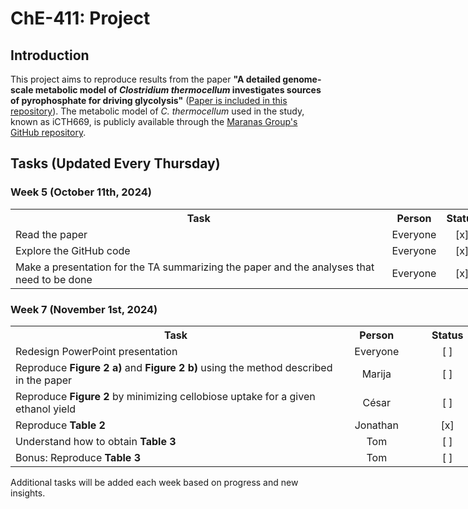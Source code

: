 <h1>ChE-411: Project</h1>

<h2>Introduction</h2>
<p>This project aims to reproduce results from the paper <strong>"A detailed genome-scale metabolic model of <em>Clostridium thermocellum</em> investigates sources of pyrophosphate for driving glycolysis"</strong> (<a href="Paper.pdf">Paper is included in this repository</a>). The metabolic model of <em>C. thermocellum</em> used in the study, known as iCTH669, is publicly available through the <a href="https://github.com/maranasgroup/iCTH669">Maranas Group's GitHub repository</a>.</p>

<h2>Tasks (Updated Every Thursday)</h2>

<div style="width: 20cm;">
  <h3>Week 5 (October 11th, 2024)</h3>

  <table style="width: 20cm;">
    <tr>
      <th style="width: 16cm%;">Task</th>
      <th style="width: 2cm%; text-align: center;">Person</th>
      <th style="width: 2cm%; text-align: center;">Status</th>
    </tr>
    <tr>
      <td>Read the paper</td>
      <td style="text-align: center;">Everyone</td>
      <td style="text-align: center;">[x]</td>
    </tr>
    <tr>
      <td>Explore the GitHub code</td>
      <td style="text-align: center;">Everyone</td>
      <td style="text-align: center;">[x]</td>
    </tr>
    <tr>
      <td>Make a presentation for the TA summarizing the paper and the analyses that need to be done</td>
      <td style="text-align: center;">Everyone</td>
      <td style="text-align: center;">[x]</td>
    </tr>
  </table>

  <h3>Week 7 (November 1st, 2024)</h3>

  <table style="width: 100%;">
    <tr>
      <th style="width: 70%;">Task</th>
      <th style="width: 15%; text-align: center;">Person</th>
      <th style="width: 15%; text-align: center;">Status</th>
    </tr>
    <tr>
      <td>Redesign PowerPoint presentation</td>
      <td style="text-align: center;">Everyone</td>
      <td style="text-align: center;">[ ]</td>
    </tr>
    <tr>
      <td>Reproduce <b>Figure 2 a)</b> and <b>Figure 2 b)</b> using the method described in the paper</td>
      <td style="text-align: center;">Marija</td>
      <td style="text-align: center;">[ ]</td>
    </tr>
    <tr>
      <td>Reproduce <b>Figure 2</b> by minimizing cellobiose uptake for a given ethanol yield</td>
      <td style="text-align: center;">César</td>
      <td style="text-align: center;">[ ]</td>
    </tr>
    <tr>
      <td>Reproduce <b>Table 2</b></td>
      <td style="text-align: center;">Jonathan</td>
      <td style="text-align: center;">[x]</td>
    </tr>
    <tr>
      <td>Understand how to obtain <b>Table 3</b></td>
      <td style="text-align: center;">Tom</td>
      <td style="text-align: center;">[ ]</td>
    </tr>
    <tr>
      <td>Bonus: Reproduce <b>Table 3</b></td>
      <td style="text-align: center;">Tom</td>
      <td style="text-align: center;">[ ]</td>
    </tr>
  </table>
</div>

<p>Additional tasks will be added each week based on progress and new insights.</p>
